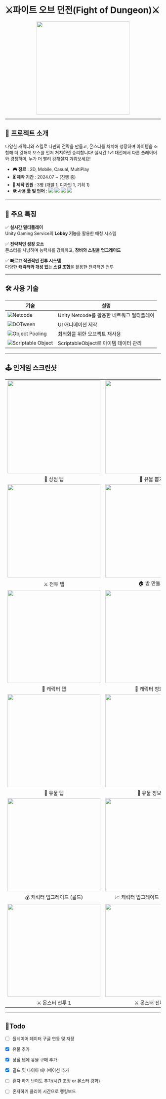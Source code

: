 # ⚔️파이트 오브 던전(Fight of Dungeon)⚔️

<p align="center">
  <img src="https://github.com/user-attachments/assets/16ed80bb-d608-4547-82de-d2d98b969672" width="300" height="300"/>
</p>

---

## 📝 프로젝트 소개
다양한 캐릭터와 스킬로 나만의 전략을 만들고, 몬스터를 처치해 성장하며 아이템을 조합해 더 강해져 보스를 먼저 처치하면 승리합니다! 실시간 1v1 대전에서 다른 플레이어와 경쟁하며, 누가 더 빨리 강해질지 겨뤄보세요!

- **🎮 장르** : 2D, Mobile, Casual, MultiPlay           
- **⏳ 제작 기간** : 2024.07 ~ (진행 중)        
- **👥 제작 인원** : 3명 (개발 1, 디자인 1, 기획 1)
- **🛠️ 사용 툴 및 언어** :  <img src="https://img.shields.io/badge/C%23-239120?style=flat-square&logo=c-sharp&logoColor=white"/> <img src="https://img.shields.io/badge/Unity-000000?style=flat-square&logo=unity&logoColor=white"/> <img src="https://img.shields.io/badge/Visual_Studio_Code-007ACC?style=flat-square&logo=visualstudiocode&logoColor=white"/> <img src="https://img.shields.io/badge/GitHub-181717?style=flat-square&logo=github&logoColor=white"/>  

---

## 🚀 주요 특징
✅ **실시간 멀티플레이**  
Unity Gaming Service의 **Lobby 기능**을 활용한 매칭 시스템  

✅ **전략적인 성장 요소**  
몬스터를 사냥하며 능력치를 강화하고, **장비와 스킬을 업그레이드**  

✅ **빠르고 직관적인 전투 시스템**  
다양한 **캐릭터와 개성 있는 스킬 조합**을 활용한 전략적인 전투  

---

## 🛠️ 사용 기술
| 기술 | 설명 |
|------|------|
| ![Netcode](https://img.shields.io/badge/Netcode-6DB33F?style=flat-square&logo=unity&logoColor=white) | Unity Netcode를 활용한 네트워크 멀티플레이 |
| ![DOTween](https://img.shields.io/badge/DOTween-FF4088?style=flat-square&logo=dotnet&logoColor=white) | UI 애니메이션 제작 |
| ![Object Pooling](https://img.shields.io/badge/Object_Pooling-239120?style=flat-square&logo=unity&logoColor=white) | 최적화를 위한 오브젝트 재사용 |
| ![Scriptable Object](https://img.shields.io/badge/Scriptable_Object-501110?style=flat-square&logo=unity&logoColor=white) | ScriptableObject로 아이템 데이터 관리 |

---

## 🕹 인게임 스크린샷

<table>
  <tr>
    <td><img src="https://github.com/user-attachments/assets/071865e7-3e94-4208-a0dc-7eb62a390ba9" width="300"></td>
    <td><img src="https://github.com/user-attachments/assets/29c1d122-276f-4b59-a3bf-f34c0f04c8b2" width="300"></td>
    <td><img src="https://github.com/user-attachments/assets/7a58bebc-bec5-4ab1-a292-d4002d734040" width="300"></td>
  </tr>
  <tr>
    <td align="center">🛒 상점 탭</td>
    <td align="center">🎲 유물 뽑기</td>
    <td align="center">✨ 유물 뽑기 결과</td>
  </tr>
  <tr>
    <td><img src="https://github.com/user-attachments/assets/804196a2-05ad-4144-ac3d-6faabea46405" width="300"></td>
    <td><img src="https://github.com/user-attachments/assets/8c40ba29-4135-4a47-a1af-2ec421b597c8" width="300"></td>
    <td><img src="https://github.com/user-attachments/assets/c78d40a2-564f-4ab7-9c9f-f7422883e325" width="300"></td>
  </tr>
  <tr>
    <td align="center">⚔️ 전투 탭</td>
    <td align="center">🏠 방 만들기</td>
    <td align="center">🔑 멀티 입장 코드</td>
  </tr>
  <tr>
    <td><img src="https://github.com/user-attachments/assets/cc427bf4-fe6d-4718-bef8-48d73ca33953" width="300"></td>
    <td><img src="https://github.com/user-attachments/assets/25eb1557-e9e6-4746-a8d3-d8e0c58860e5" width="300"></td>
  </tr>
  <tr>
    <td align="center">👤 캐릭터 탭</td>
    <td align="center">📜 캐릭터 정보창</td>
  </tr>
  <tr>
    <td><img src="https://github.com/user-attachments/assets/9c298975-e3bb-4822-8895-de4fc5e6d8b6" width="300"></td>
    <td><img src="https://github.com/user-attachments/assets/39779b4e-d184-4897-ba48-d65cd316a25f" width="300"></td>
  </tr>
  <tr>
    <td align="center">🏺 유물 탭</td>
    <td align="center">📖 유물 정보창</td>
  </tr>
  <tr>
    <td><img src="https://github.com/user-attachments/assets/0468fb43-2f7c-41aa-9750-e6e7c0539b2c" width="300"></td>
    <td><img src="https://github.com/user-attachments/assets/178c91f0-0c71-40f8-b306-fdd807ea7457" width="300"></td>
    <td><img src="https://github.com/user-attachments/assets/5088be5f-af13-4589-b88c-fffe581d56ed" width="300"></td>
    <td><img src="https://github.com/user-attachments/assets/6049f9cf-5944-43b8-832e-47b599b1015d" width="300"></td>
  </tr>
  <tr>
    <td align="center">💰 캐릭터 업그레이드 (골드)</td>
    <td align="center">📈 캐릭터 업그레이드 (레벨 포인트)</td>
    <td align="center">🛍️ 아이템 구매 (상점)</td>
    <td align="center">🚪 몬스터 구역 포탈</td>
  </tr>
  <tr>
    <td><img src="https://github.com/user-attachments/assets/51663ea3-6bb3-430e-a79d-a513071416f4" width="300"></td>
    <td><img src="https://github.com/user-attachments/assets/b938aa76-596a-4b8a-9483-8bb9553df378" width="300"></td>
    <td><img src="https://github.com/user-attachments/assets/e1cbacca-b9cb-48bd-8319-c60b59a86c9c" width="300"></td>
    <td><img src="https://github.com/user-attachments/assets/08f0a374-91f8-4cd6-b3b0-b008ce76253b" width="300"></td>
  </tr>
  <tr>
    <td align="center">⚔️ 몬스터 전투 1</td>
    <td align="center">⚔️ 몬스터 전투 2</td>
    <td align="center">⚔️ 몬스터 전투 (멀티)</td>
    <td align="center">💀 리스폰</td>
  </tr>
</table>

---

## 📌Todo
- [ ] 플레이어 데이터 구글 연동 및 저장
- [x] 유물 추가
- [x] 상점 탭에 유물 구매 추가
- [x] 골드 및 다이아 애니메이션 추가
- [ ] 혼자 하기 난이도 추가(시간 조정 or 몬스터 강화)
- [ ] 혼자하기 클리어 시간으로 랭킹보드


